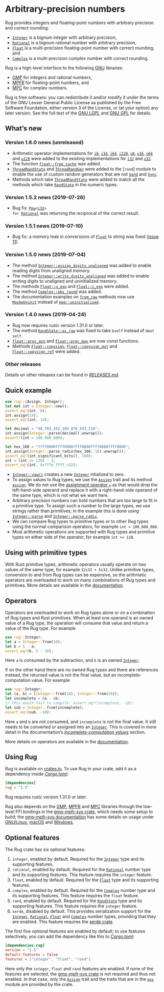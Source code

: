 <!-- Copyright © 2016–2019 University of Malta -->

<!-- Copying and distribution of this file, with or without
modification, are permitted in any medium without royalty provided the
copyright notice and this notice are preserved. This file is offered
as-is, without any warranty. -->

# Arbitrary-precision numbers

Rug provides integers and floating-point numbers with arbitrary
precision and correct rounding:

  * [`Integer`] is a bignum integer with arbitrary precision,
  * [`Rational`] is a bignum rational number with arbitrary precision,
  * [`Float`] is a multi-precision floating-point number with correct
    rounding, and
  * [`Complex`] is a multi-precision complex number with correct
    rounding.

Rug is a high-level interface to the following [GNU] libraries:

  * [GMP] for integers and rational numbers,
  * [MPFR] for floating-point numbers, and
  * [MPC] for complex numbers.

Rug is free software: you can redistribute it and/or modify it under
the terms of the GNU Lesser General Public License as published by the
Free Software Foundation, either version 3 of the License, or (at your
option) any later version. See the full text of the [GNU LGPL] and
[GNU GPL] for details.

## What’s new

### Version 1.6.0 news (unreleased)

  * Arithmetic operator implementations for [`i8`], [`i16`], [`i64`],
    [`i128`], [`u8`], [`u16`], [`u64`] and [`u128`] were added to the
    existing implementations for [`i32`] and [`u32`].
  * The function [`float::free_cache`] was added.
  * [`ThreadRandState`] and [`ThreadRandGen`] were added to the
    [`rand`] module to enable the use of custom random generators that
    are not [`Send`] and [`Sync`].
  * Methods which take [`ThreadRandState`] were added to match all the
    methods which take [`RandState`] in the numeric types.

[`RandState`]: https://docs.rs/rug/~1.6/rug/rand/struct.RandState.html
[`Send`]: https://doc.rust-lang.org/nightly/std/marker/trait.Send.html
[`Sync`]: https://doc.rust-lang.org/nightly/std/marker/trait.Sync.html
[`ThreadRandGen`]: https://docs.rs/rug/~1.6/rug/rand/trait.ThreadRandGen.html
[`ThreadRandState`]: https://docs.rs/rug/~1.6/rug/rand/struct.ThreadRandState.html
[`float::free_cache`]: https://docs.rs/rug/~1.6/rug/float/fn.free_cache.html
[`i128`]: https://doc.rust-lang.org/nightly/std/primitive.i128.html
[`i16`]: https://doc.rust-lang.org/nightly/std/primitive.i16.html
[`i32`]: https://doc.rust-lang.org/nightly/std/primitive.i32.html
[`i64`]: https://doc.rust-lang.org/nightly/std/primitive.i64.html
[`i8`]: https://doc.rust-lang.org/nightly/std/primitive.i8.html
[`u128`]: https://doc.rust-lang.org/nightly/std/primitive.u128.html
[`u16`]: https://doc.rust-lang.org/nightly/std/primitive.u16.html
[`u32`]: https://doc.rust-lang.org/nightly/std/primitive.u32.html
[`u64`]: https://doc.rust-lang.org/nightly/std/primitive.u64.html
[`u8`]: https://doc.rust-lang.org/nightly/std/primitive.u8.html

### Version 1.5.2 news (2019-07-26)

  * Bug fix:
    <code>[Pow][`Pow`]<[i32][`i32`]> for [Rational][`Rational`]</code>
    was returning the reciprocal of the correct result.

[`Pow`]: https://docs.rs/rug/~1.5/rug/ops/trait.Pow.html
[`Rational`]: https://docs.rs/rug/~1.5/rug/struct.Rational.html
[`i32`]: https://doc.rust-lang.org/nightly/std/primitive.i32.html

### Version 1.5.1 news (2019-07-10)

  * Bug fix: a memory leak in conversions of [`Float`] to string was
    fixed ([issue 11]).

[issue 11]: https://gitlab.com/tspiteri/rug/issues/11

### Version 1.5.0 news (2019-07-04)

  * The method [`Integer::assign_digits_unaligned`] was added to
    enable reading digits from unaligned memory.
  * The method [`Integer::write_digits_unaligned`] was added to enable
    writing digits to unaligned and uninitialized memory.
  * The methods [`Float::u_exp`] and [`Float::i_exp`] were added.
  * The method [`Complex::abs_round`] was added.
  * The documentation examples on [`from_raw`] methods now use
    [`MaybeUninit`] instead of [`mem::uninitialized`].

[`Complex::abs_round`]: https://docs.rs/rug/~1.5/rug/struct.Complex.html#method.abs_round
[`Float::i_exp`]: https://docs.rs/rug/~1.5/rug/struct.Float.html#method.i_exp
[`Float::u_exp`]: https://docs.rs/rug/~1.5/rug/struct.Float.html#method.u_exp
[`Integer::assign_digits_unaligned`]: https://docs.rs/rug/~1.5/rug/struct.Integer.html#method.assign_digits_unaligned
[`Integer::write_digits_unaligned`]: https://docs.rs/rug/~1.5/rug/struct.Integer.html#method.write_digits_unaligned
[`MaybeUninit`]: https://doc.rust-lang.org/nightly/std/mem/union.MaybeUninit.html
[`from_raw`]: https://docs.rs/rug/~1.5/rug/struct.Integer.html#method.from_raw
[`mem::uninitialized`]: https://doc.rust-lang.org/nightly/std/mem/fn.uninitialized.html

### Version 1.4.0 news (2019-04-24)

  * Rug now requires rustc version 1.31.0 or later.
  * The method [`RandState::as_raw`] was fixed to take `&self` instead
    of `&mut self`.
  * [`float::prec_min`] and [`float::prec_max`] are now const
    functions.
  * Methods [`Float::copysign`], [`Float::copysign_mut`] and
    [`Float::copysign_ref`] were added.

[`Float::copysign_mut`]: https://docs.rs/rug/~1.5/rug/struct.Float.html#method.copysign_mut
[`Float::copysign_ref`]: https://docs.rs/rug/~1.5/rug/struct.Float.html#method.copysign_ref
[`Float::copysign`]: https://docs.rs/rug/~1.5/rug/struct.Float.html#method.copysign
[`RandState::as_raw`]: https://docs.rs/rug/~1.5/rug/rand/struct.RandState.html#method.as_raw
[`float::prec_max`]: https://docs.rs/rug/~1.5/rug/float/fn.prec_max.html
[`float::prec_min`]: https://docs.rs/rug/~1.5/rug/float/fn.prec_min.html

### Other releases

Details on other releases can be found in [*RELEASES.md*].

## Quick example

```rust
use rug::{Assign, Integer};
let mut int = Integer::new();
assert_eq!(int, 0);
int.assign(14);
assert_eq!(int, 14);

let decimal = "98_765_432_109_876_543_210";
int.assign(Integer::parse(decimal).unwrap());
assert!(int > 100_000_000);

let hex_160 = "ffff0000ffff0000ffff0000ffff0000ffff0000";
int.assign(Integer::parse_radix(hex_160, 16).unwrap());
assert_eq!(int.significant_bits(), 160);
int = (int >> 128) - 1;
assert_eq!(int, 0xfffe_ffff_u32);
```

  * [`Integer::new()`][`Integer::new`] creates a new [`Integer`]
    intialized to zero.
  * To assign values to Rug types, we use the [`Assign`] trait and its
    method [`assign`][`Assign::assign`]. We do not use the
    [assignment operator `=`][assignment] as that would drop the
    left-hand-side operand and replace it with a right-hand-side
    operand of the same type, which is not what we want here.
  * Arbitrary precision numbers can hold numbers that are too large to
    fit in a primitive type. To assign such a number to the large
    types, we use strings rather than primitives; in the example this
    is done using [`Integer::parse`] and [`Integer::parse_radix`].
  * We can compare Rug types to primitive types or to other Rug types
    using the normal comparison operators, for example
    `int > 100_000_000`.
  * Most arithmetic operations are supported with Rug types and
    primitive types on either side of the operator, for example
    `int >> 128`.

## Using with primitive types

With Rust primitive types, arithmetic operators usually operate on two
values of the same type, for example `12i32 + 5i32`. Unlike primitive
types, conversion to and from Rug types can be expensive, so the
arithmetic operators are overloaded to work on many combinations of
Rug types and primitives. More details are available in the
[documentation][primitive types].

## Operators

Operators are overloaded to work on Rug types alone or on a
combination of Rug types and Rust primitives. When at least one
operand is an owned value of a Rug type, the operation will consume
that value and return a value of the Rug type. For example

```rust
use rug::Integer;
let a = Integer::from(10);
let b = 5 - a;
assert_eq!(b, 5 - 10);
```

Here `a` is consumed by the subtraction, and `b` is an owned
[`Integer`].

If on the other hand there are no owned Rug types and there are
references instead, the returned value is not the final value, but an
incomplete-computation value. For example

```rust
use rug::Integer;
let (a, b) = (Integer::from(10), Integer::from(20));
let incomplete = &a - &b;
// This would fail to compile: assert_eq!(incomplete, -10);
let sub = Integer::from(incomplete);
assert_eq!(sub, -10);
```

Here `a` and `b` are not consumed, and `incomplete` is not the final
value. It still needs to be converted or assigned into an [`Integer`].
This is covered in more detail in the documentation’s
[*Incomplete-computation values*] section.

More details on operators are available in the
[documentation][operators].

## Using Rug

Rug is available on [crates.io][rug crate]. To use Rug in your crate,
add it as a dependency inside [*Cargo.toml*]:

```toml
[dependencies]
rug = "1.5"
```

Rug requires rustc version 1.31.0 or later.

Rug also depends on the [GMP], [MPFR] and [MPC] libraries through the
low-level FFI bindings in the [gmp-mpfr-sys crate][sys crate], which
needs some setup to build; the [gmp-mpfr-sys documentation][sys] has
some details on usage under [GNU/Linux][sys gnu], [macOS][sys mac] and
[Windows][sys win].

## Optional features

The Rug crate has six optional features:

 1. `integer`, enabled by default. Required for the [`Integer`] type
    and its supporting features.
 2. `rational`, enabled by default. Required for the [`Rational`]
    number type and its supporting features. This feature requires the
    `integer` feature.
 3. `float`, enabled by default. Required for the [`Float`] type and
    its supporting features.
 4. `complex`, enabled by default. Required for the [`Complex`] number
    type and its supporting features. This feature requires the
    `float` feature.
 5. `rand`, enabled by default. Required for the [`RandState`] type
    and its supporting features. This feature requires the `integer`
    feature.
 6. `serde`, disabled by default. This provides serialization support
    for the [`Integer`], [`Rational`], [`Float`] and [`Complex`]
    number types, providing that they are enabled. This feature
    requires the [serde crate].

The first five optional features are enabled by default; to use
features selectively, you can add the dependency like this to
[*Cargo.toml*]:

```toml
[dependencies.rug]
version = "1.5"
default-features = false
features = ["integer", "float", "rand"]
```

Here only the `integer`, `float` and `rand` features are enabled. If
none of the features are selected, the [gmp-mpfr-sys crate][sys crate]
is not required and thus not enabled. In that case, only the
[`Assign`] trait and the traits that are in the [`ops`] module are
provided by the crate.

[*Cargo.toml*]: https://doc.rust-lang.org/cargo/guide/dependencies.html
[*Incomplete-computation values*]: https://docs.rs/rug/~1.5/rug/index.html#incomplete-computation-values
[*RELEASES.md*]: https://gitlab.com/tspiteri/rug/blob/master/RELEASES.md
[GMP]: https://gmplib.org/
[GNU GPL]: https://www.gnu.org/licenses/gpl-3.0.html
[GNU LGPL]: https://www.gnu.org/licenses/lgpl-3.0.en.html
[GNU]: https://www.gnu.org/
[MPC]: http://www.multiprecision.org/mpc/
[MPFR]: https://www.mpfr.org/
[`Assign::assign`]: https://docs.rs/rug/~1.5/rug/trait.Assign.html#tymethod.assign
[`Assign`]: https://docs.rs/rug/~1.5/rug/trait.Assign.html
[`Complex`]: https://docs.rs/rug/~1.5/rug/struct.Complex.html
[`Float`]: https://docs.rs/rug/~1.5/rug/struct.Float.html
[`Integer::new`]: https://docs.rs/rug/~1.5/rug/struct.Integer.html#method.new
[`Integer::parse_radix`]: https://docs.rs/rug/~1.5/rug/struct.Integer.html#method.parse_radix
[`Integer::parse`]: https://docs.rs/rug/~1.5/rug/struct.Integer.html#method.parse
[`Integer`]: https://docs.rs/rug/~1.5/rug/struct.Integer.html
[`RandState`]: https://docs.rs/rug/~1.5/rug/rand/struct.RandState.html
[`Rational`]: https://docs.rs/rug/~1.5/rug/struct.Rational.html
[`ops`]: https://docs.rs/rug/~1.5/rug/ops/index.html
[assignment]: https://doc.rust-lang.org/reference/expressions/operator-expr.html#assignment-expressions
[operators]: https://docs.rs/rug/~1.5/rug/index.html#operators
[primitive types]: https://docs.rs/rug/~1.5/rug/index.html#using-with-primitive-types
[rug crate]: https://crates.io/crates/rug
[serde crate]: https://crates.io/crates/serde
[sys crate]: https://crates.io/crates/gmp-mpfr-sys
[sys gnu]: https://docs.rs/gmp-mpfr-sys/~1.1/gmp_mpfr_sys/index.html#building-on-gnulinux
[sys mac]: https://docs.rs/gmp-mpfr-sys/~1.1/gmp_mpfr_sys/index.html#building-on-macos
[sys win]: https://docs.rs/gmp-mpfr-sys/~1.1/gmp_mpfr_sys/index.html#building-on-windows
[sys]: https://docs.rs/gmp-mpfr-sys/~1.1/gmp_mpfr_sys/index.html
